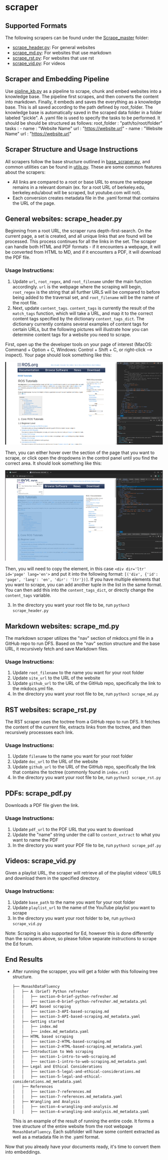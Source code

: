 # scraper

## Supported Formats
The following scrapers can be found under the [Scrape_master](Scraper_master/) folder:
- [scrape_header.py](Scraper_master/scrapers/general_scraper.py): For general websites
- [scrape_md.py](Scraper_master/scrapers/scrape_md.py): For websites that use markdown
- [scrape_rst.py](Scraper_master/scrapers/scrape_rst.py): For websites that use rst
- [scrape_vid.py](Scraper_master/scrapers/scrape_vid.py): For videos

## Scraper and Embedding Pipeline
Use [pipline_kb.py](Scraper_master/pipeline_kb.py) as a pipeline to scrape, chunk and embed websites into a knowledge base. The pipeline first scrapes, and then converts the content into markdown. Finally, it embeds and saves the everything as a knowledge base. This is all saved according to the path defined by root_folder. The knowledge base is automatically saved in the scraped data folder in a folder labeled "pickle". 
    A .yaml file is used to specify the tasks to be performed. It should be should be structured as follows:
    root_folder : "path/to/root/folder"
    tasks :
      - name : "Website Name"
        url : "https://website.url"
      - name : "Website Name"
        url : "https://website.url"

## Scraper Structure and Usage Instructions
All scrapers follow the base structure outlined in [base_scraper.py](Scraper_master/base_scraper.py), and common utilities can be found in [utils.py](Scraper_master/utils.py). These are some common features about the scrapers:
- All links are compared to a root or base URL to ensure the webpage remains in a relevant domain (ex. for a root URL of berkeley.edu, berkeley.edu/about will be scraped, but youtube.com will not).
- Each conversion creates metadata file in the .yaml format that contains the URL of the page.

## General websites: scrape_header.py
Beginning from a root URL, the scraper runs depth-first-search. On the current page, a set is created, and all unique links that are found will be processed. This process continues for all the links in the set. The scraper can handle both HTML and PDF formats - if it encounters a webpage, it will be converted from HTML to MD, and if it encounters a PDF, it will download the PDF file. 

### Usage Instructions:
1. Update `url`, `root_regex`, and `root_filename` under the main function accordingly. `url` is the webpage where the scraping will begin, `root_regex` is the string that all further URLS will be compared to before being added to the traversal set, and `root_filename` will be the name of the root file. 
2. Next, update `content_tags`. `content_tags` is currently the result of the `match_tags` function, which will take a URL, and map it to the correct content tags specified by the dictionary `content_tags_dict`. The dictionary currently contains several examples of content tags for certain URLs, but the following pictures will illustrate how you can determine content tags for a website you need to scrape.

First, open up the the developer tools on your page of interest (MacOS: Command + Option + C, Windows: Control + Shift + C, or right-click --> inspect). Your page should look something like this:

![My Image](images/page_inspect.png)

Then, you can either hover over the section of the page that you want to scrape, or click open the dropdowns in the control panel until you find the correct area. It should look something like this:

![My Image](images/content_inspect.png)

Then, you will need to copy the element, in this case  `<div dir='ltr' id='page' lang='en'>`  and put it into the following format:
`[('div', {'id': 'page', 'lang': 'en', 'dir': 'ltr'})]`. If you have multiple elements that you want to scrape, you can add another tuple in the list in the same format. You can then add this into the `content_tags_dict`, or directly change the `content_tags` variable. 

3. In the directory you want your root file to be, run `python3 scrape_header.py`

## Markdown websites: scrape_md.py
The markdown scraper utilizes the "nav" section of mkdocs.yml file in a GitHub repo to run DFS. Based on the "nav" section structure and the base URL, it recursively fetch and save Markdown files.

### Usage Instructions:
1. Update `root_filename` to the name you want for your root folder
2. Update `site_url` to the URL of the website
3. Update `github_url` to the URL of the GitHub repo, specifically the link to the mkdocs.yml file. 
4. In the directory you want your root file to be, run `python3 scrape_md.py`

## RST websites: scrape_rst.py
The RST scraper uses the toctree from a GitHub repo to run DFS. It fetches the content of the current file, extracts links from the toctree, and then recursively processses each link. 

### Usage Instructions:
1. Update `filename` to the name you want for your root folder
2. Update `doc_url` to the URL of the website
3. Update `github_url` to the URL of the GitHub repo, specifically the link that contains the toctree (commonly found in `index.rst`)
4. In the directory you want your root file to be, run `python3 scrape_rst.py`

## PDFs: scrape_pdf.py
Downloads a PDF file given the link. 

### Usage Instructions:
1. Update `pdf_url` to the PDF URL that you want to download
2. Update the "name" string under the call to `content_extract` to what you want to name the PDF 
3. In the directory you want your PDF file to be, run `python3 scrape_pdf.py`

## Videos: scrape_vid.py
Given a playlist URL, the scraper will retrieve all of the playlist videos' URLS and download them in the specified directory. 

### Usage Instructions:
1. Update `base_path` to the name you want for your root folder
2. Update `playlist_url` to the name of the YouTube playlist you want to scrape
3. In the directory you want your root folder to be, run `python3 scrape_vid.py`

Note: Scraping is also supported for Ed, however this is done differently than the scrapers above, so please follow separate instructions to scrape the Ed forum. 

## End Results
- After running the scrapper, you will get a folder with this following tree structure.
  ```
  ├── MonashDataFluency
  │   ├── A (brief) Python refresher
  │   │   ├── section-0-brief-python-refresher.md
  │   │   ├── section-0-brief-python-refresher.md_metadata.yml
  │   ├── API based scraping
  │   │   ├── section-3-API-based-scraping.md
  │   │   ├── section-3-API-based-scraping.md_metadata.yaml
  │   ├── Getting started
  │   │   ├── index.md
  │   │   ├── index.md_metadata.yaml
  │   ├── HTML based scraping
  │   │   ├── section-2-HTML-based-scraping.md
  │   │   ├── section-2-HTML-based-scraping.md_metadata.yaml
  │   ├── Introduction to Web scraping
  │   │   ├── section-1-intro-to-web-scraping.md
  │   │   ├── section-1-intro-to-web-scraping.md_metadata.yaml
  │   ├── Legal and Ethical Considerations
  │   │   ├── section-5-legal-and-ethical-considerations.md
  │   │   ├── section-5-legal-and-ethical-considerations.md_metadata.yaml
  │   ├── References
  │   │   ├── section-7-references.md
  │   │   ├── section-7-references.md_metadata.yaml
  │   ├── Wrangling and Analysis
  │   │   ├── section-4-wrangling-and-analysis.md
  │   │   ├── section-4-wrangling-and-analysis.md_metadata.yaml
  ```

  This is an example of the result of running the entire code. It forms a tree structure of the entire website from the root webpage `MonashDataFluency`. Each subfolder will have some content extracted as well as a metadata file in the .yaml format. 

Now that you already have your documents ready, it's time to convert them into embeddings. 
